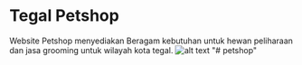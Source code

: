 # Tegal Petshop

Website Petshop menyediakan Beragam kebutuhan untuk hewan peliharaan dan jasa grooming untuk wilayah kota tegal.
![alt text](ss-01.png)
"# petshop" 

